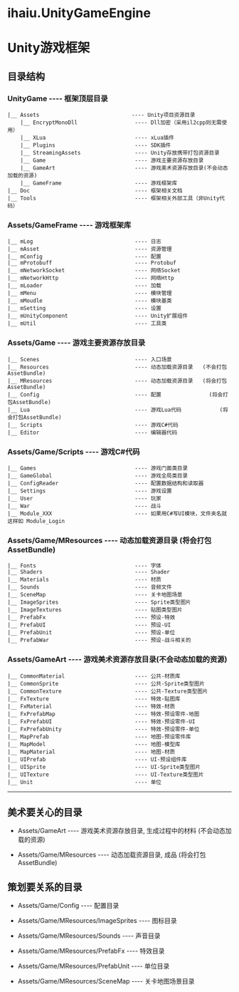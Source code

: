 # ihaiu.UnityGameEngine
Unity游戏框架
=======




## 目录结构
### UnityGame                              ---- 框架顶层目录
    |__ Assets                             ---- Unity项目资源目录
        |__ EncryptMonoDll                  ---- Dll加密（采用il2cpp则无需使用）
        |__ XLua                            ---- xLua插件
        |__ Plugins                         ---- SDK插件
        |__ StreamingAssets                 ---- Unity存放携带打包资源目录
        |__ Game                 			---- 游戏主要资源存放目录
        |__ GameArt                 		---- 游戏美术资源存放目录(不会动态加载的资源)
        |__ GameFrame                 		---- 游戏框架库                          
    |__ Doc                                 ---- 框架相关文档
    |__ Tools                               ---- 框架相关外部工具（非Unity代码）


### Assets/GameFrame                    	---- 游戏框架库 
    |__ mLog                            	---- 日志
    |__ mAsset                             	---- 资源管理
    |__ mConfig                            	---- 配置
    |__ mProtobuff                          ---- Protobuf
    |__ mNetworkSocket                      ---- 网络Socket
    |__ mNetworkHttp                        ---- 网络Http
    |__ mLoader                            	---- 加载
    |__ mMenu                            	---- 模块管理
    |__ mMoudle                            	---- 模块基类
    |__ mSetting                            ---- 设置
    |__ mUnityComponent                     ---- Unity扩展组件
    |__ mUtil                          		---- 工具类




### Assets/Game                    		---- 游戏主要资源存放目录 
    |__ Scenes                            	---- 入口场景
    |__ Resources                           ---- 动态加载资源目录	(不会打包AssetBundle)
    |__ MResources                          ---- 动态加载资源目录	(将会打包AssetBundle)
    |__ Config                            	---- 配置               (将会打包AssetBundle)
    |__ Lua                            		---- 游戏Lua代码  			(将会打包AssetBundle)
    |__ Scripts                            	---- 游戏C#代码
    |__ Editor                             	---- 编辑器代码




### Assets/Game/Scripts                  ---- 游戏C#代码
    |__ Games                            	---- 游戏门面类目录
    |__ GameGlobal                          ---- 游戏全局类目录
    |__ ConfigReader                        ---- 配置数据结构和读取器
    |__ Settings                          	---- 游戏设置
    |__ User                          		---- 玩家
    |__ War                          		---- 战斗
    |__ Module_XXX                        	---- 如果用C#写UI模块，文件夹名就这样如 Module_Login



### Assets/Game/MResources               ---- 动态加载资源目录 	(将会打包AssetBundle)
    |__ Fonts                            	---- 字体
    |__ Shaders                            	---- Shader
    |__ Materials                           ---- 材质
    |__ Sounds                            	---- 音频文件
    |__ SceneMap                            ---- 关卡地图场景
    |__ ImageSprites                        ---- Sprite类型图片
    |__ ImageTextures                       ---- 贴图类型图片
    |__ PrefabFx                            ---- 预设-特效
    |__ PrefabUI                            ---- 预设-UI
    |__ PrefabUnit                          ---- 预设-单位
    |__ PrefabWar                           ---- 预设-战斗相关的






### Assets/GameArt               		---- 游戏美术资源存放目录(不会动态加载的资源)
    |__ CommonMaterial                      ---- 公共-材质库
    |__ CommonSprite                      	---- 公共-Sprite类型图片
    |__ CommonTexture                      	---- 公共-Texture类型图片
    |__ FxTexture                      		---- 特效-贴图库
    |__ FxMaterial                          ---- 特效-材质
    |__ FxPrefabMap                         ---- 特效-预设零件-地图
    |__ FxPrefabUI                          ---- 特效-预设零件-UI
    |__ FxPrefabUnity                       ---- 特效-预设零件-单位
    |__ MapPrefab                           ---- 地图-预设零件库
    |__ MapModel                         	---- 地图-模型库
    |__ MapMaterial                         ---- 地图-材质
    |__ UIPrefab                         	---- UI-预设组件库
    |__ UISprite                         	---- UI-Sprite类型图片
    |__ UITexture                         	---- UI-Texture类型图片
    |__ Unit                         		---- 单位






---------------------


## 美术要关心的目录

* Assets/GameArt               		---- 游戏美术资源存放目录, 生成过程中的材料		(不会动态加载的资源)

* Assets/Game/MResources             ---- 动态加载资源目录, 成品 					(将会打包AssetBundle)





## 策划要关系的目录

*  Assets/Game/Config  					---- 配置目录

*  Assets/Game/MResources/ImageSprites	---- 图标目录

*  Assets/Game/MResources/Sounds			---- 声音目录

*  Assets/Game/MResources/PrefabFx		---- 特效目录

*  Assets/Game/MResources/PrefabUnit		---- 单位目录

*  Assets/Game/MResources/SceneMap		---- 关卡地图场景目录

